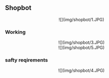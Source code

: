 ## Shopbot


<center>![](img/shopbot/1.JPG)</center>

### Working

<center>![](img/shopbot/3.JPG)</center>

<center>![](img/shopbot/5.JPG)</center>

### safty reqirements


<center>![](img/shopbot/4.JPG)</center>
